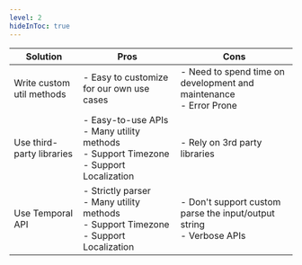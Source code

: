 ```yaml
---
level: 2
hideInToc: true
---
```

|  Solution   |   Pros  | Cons |
| --- | --- | --- |
| Write custom util methods | - Easy to customize for our own use cases | - Need to spend time on development and maintenance <br> - Error Prone |
| Use third-party libraries | - Easy-to-use APIs <br> - Many utility methods <br> - Support Timezone <br> - Support Localization | - Rely on 3rd party libraries |
| Use Temporal API | - Strictly parser <br> - Many utility methods <br> - Support Timezone <br> - Support Localization | - Don't support custom parse the input/output string <br> - Verbose APIs |

<!-- | Use Intl API | - Support Timezone <br> - Support Localization | - Hard-to-use APIs <br> - Lack of utility methods | -->